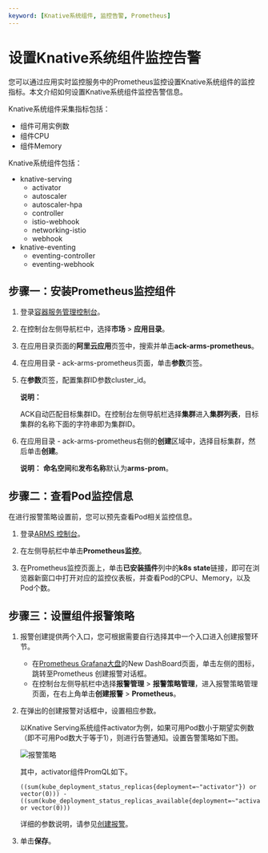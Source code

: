 ```yaml
---
keyword: [Knative系统组件, 监控告警, Prometheus]
---
```


# 设置Knative系统组件监控告警

您可以通过应用实时监控服务中的Prometheus监控设置Knative系统组件的监控指标。本文介绍如何设置Knative系统组件监控告警信息。

Knative系统组件采集指标包括：

-   组件可用实例数
-   组件CPU
-   组件Memory

Knative系统组件包括：

-   knative-serving
    -   activator
    -   autoscaler
    -   autoscaler-hpa
    -   controller
    -   istio-webhook
    -   networking-istio
    -   webhook
-   knative-eventing
    -   eventing-controller
    -   eventing-webhook

## 步骤一：安装Prometheus监控组件

1.  登录[容器服务管理控制台](https://cs.console.aliyun.com)。

2.  在控制台左侧导航栏中，选择**市场** \> **应用目录**。

3.  在应用目录页面的**阿里云应用**页签中，搜索并单击**ack-arms-prometheus**。

4.  在应用目录 - ack-arms-prometheus页面，单击**参数**页签。

5.  在**参数**页签，配置集群ID参数cluster\_id。

    **说明：**

    ACK自动匹配目标集群ID。在控制台左侧导航栏选择**集群**进入**集群列表**，目标集群的名称下面的字符串即为集群ID。

6.  在应用目录 - ack-arms-prometheus右侧的**创建**区域中，选择目标集群，然后单击**创建**。

    **说明：** **命名空间**和**发布名称**默认为**arms-prom**。


## 步骤二：查看Pod监控信息

在进行报警策略设置前，您可以预先查看Pod相关监控信息。

1.  登录[ARMS 控制台](https://arms-intl.console.aliyun.com/)。

2.  在左侧导航栏中单击**Prometheus监控**。

3.  在Prometheus监控页面上，单击**已安装插件**列中的**k8s state**链接，即可在浏览器新窗口中打开对应的监控仪表板，并查看Pod的CPU、Memory，以及Pod个数。


## 步骤三：设置组件报警策略



1.  报警创建提供两个入口，您可根据需要自行选择其中一个入口进入创建报警环节。

    -   在[Prometheus Grafana大盘](http://grafana.console.aliyun.com/)的New DashBoard页面，单击左侧的图标，跳转至Prometheus 创建报警对话框。
    -   在控制台左侧导航栏中选择**报警管理** \> **报警策略管理**，进入报警策略管理页面，在右上角单击**创建报警** \> **Prometheus**。
2.  在弹出的创建报警对话框中，设置相应参数。

    以Knative Serving系统组件activator为例，如果可用Pod数小于期望实例数（即不可用Pod数大于等于1），则进行告警通知。设置告警策略如下图。

    ![报警策略](https://static-aliyun-doc.oss-cn-hangzhou.aliyuncs.com/assets/img/zh-CN/6895659951/p128009.png)

    其中，activator组件PromQL如下。

    ```
    ((sum(kube_deployment_status_replicas{deployment=~"activator"}) or vector(0))) - ((sum(kube_deployment_status_replicas_available{deployment=~"activator"}) or vector(0)))
    ```

    详细的参数说明，请参见[创建报警](/intl.zh-CN/大盘和报警/创建报警.md)。

3.  单击**保存**。


